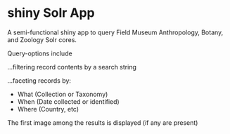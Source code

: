 # shiny Solr App #

A semi-functional shiny app to query Field Museum Anthropology, Botany, and Zoology Solr cores.

Query-options include

...filtering record contents by a search string

...faceting records by:

* What (Collection or Taxonomy)
* When (Date collected or identified)
* Where (Country, etc)


The first image among the results is displayed (if any are present)
